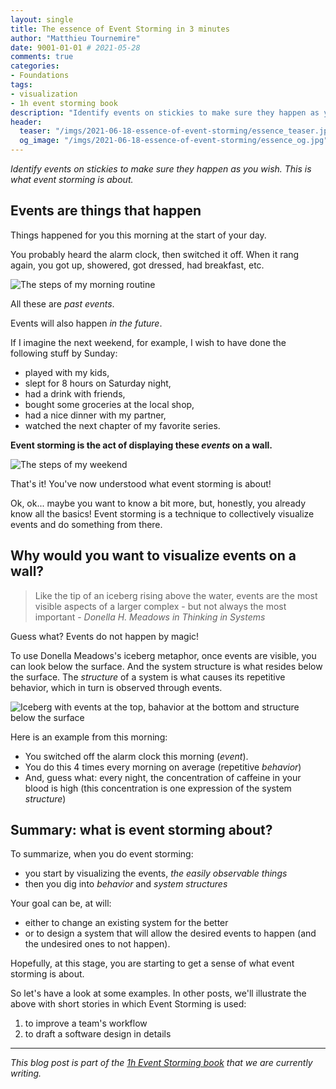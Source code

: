 ```yaml
---
layout: single
title: The essence of Event Storming in 3 minutes
author: "Matthieu Tournemire"
date: 9001-01-01 # 2021-05-28
comments: true
categories:
- Foundations
tags:
- visualization
- 1h event storming book
description: "Identify events on stickies to make sure they happen as you wish. This is what event storming is about. Read this post and get an overview of the technique and its benefits."
header:
  teaser: "/imgs/2021-06-18-essence-of-event-storming/essence_teaser.jpg"
  og_image: "/imgs/2021-06-18-essence-of-event-storming/essence_og.jpg"
---
```

_Identify events on stickies to make sure they happen as you wish. This is what event storming is about._

## Events are things that happen

Things happened for you this morning at the start of your day.

You probably heard the alarm clock, then switched it off. When it rang again, you got up, showered, got dressed, had breakfast, etc.

![The steps of my morning routine]({{site.url}}/imgs/2021-06-18-essence-of-event-storming/MyMorningRoutine.jpg)

All these are _past events_.

Events will also happen _in the future_.

If I imagine the next weekend, for example, I wish to have done the following stuff by Sunday:

- played with my kids,
- slept for 8 hours on Saturday night,
- had a drink with friends,
- bought some groceries at the local shop,
- had a nice dinner with my partner,
- watched the next chapter of my favorite series.

**Event storming is the act of displaying these _events_ on a wall.**

![The steps of my weekend]({{site.url}}/imgs/2021-06-18-essence-of-event-storming/NextWeekEndWish.jpg)

That's it! You've now understood what event storming is about!

Ok, ok... maybe you want to know a bit more, but, honestly, you already know all the basics! Event storming is a technique to collectively visualize events and do something from there.

## Why would you want to visualize events on a wall?

> Like the tip of an iceberg rising above the water, events are the most visible aspects of a larger complex - but not always the most important - _Donella H. Meadows in Thinking in Systems_

Guess what? Events do not happen by magic!

To use Donella Meadows's iceberg metaphor, once events are visible, you can look below the surface. And the system structure is what resides below the surface. The _structure_ of a system is what causes its repetitive behavior, which in turn is observed through events.

![Iceberg with events at the top, bahavior at the bottom and structure below the surface]({{site.url}}/imgs/2021-06-18-essence-of-event-storming/iceberg-3273216_640.jpg)

Here is an example from this morning:

- You switched off the alarm clock this morning (_event_).
- You do this 4 times every morning on average (repetitive _behavior_)
- And, guess what: every night, the concentration of caffeine in your blood is high (this concentration is one expression of the system _structure_)

## Summary: what is event storming about?

To summarize, when you do event storming:

- you start by visualizing the events, _the easily observable things_
- then you dig into _behavior_ and _system structures_

Your goal can be, at will:

- either to change an existing system for the better
- or to design a system that will allow the desired events to happen (and the undesired ones to not happen).

Hopefully, at this stage, you are starting to get a sense of what event storming is about.

So let's have a look at some examples. In other posts, we'll illustrate the above with short stories in which Event Storming is used:

1. to improve a team's workflow
2. to draft a software design in details

----
_This blog post is part of the [1h Event Storming book]({{site.url}}/1h-event-storming-book/) that we are currently writing._